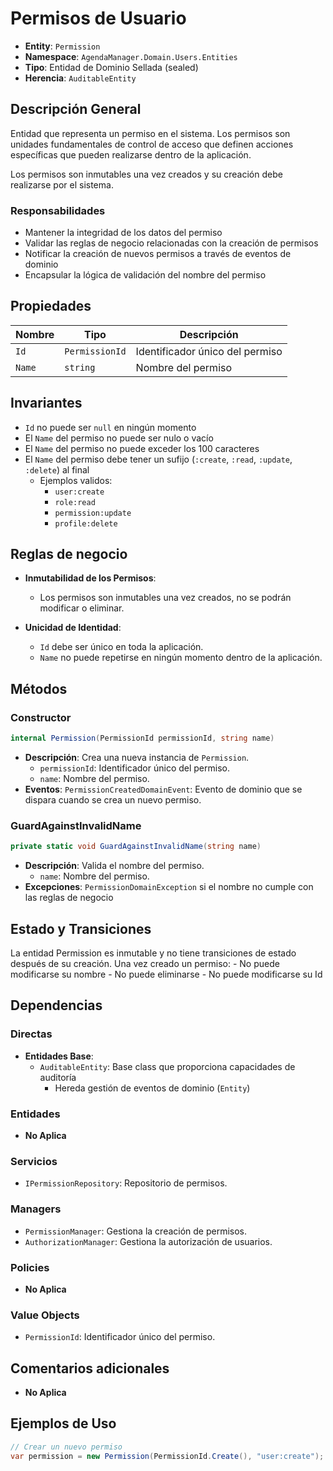 # Permisos de Usuario

- **Entity**: `Permission`
- **Namespace**: `AgendaManager.Domain.Users.Entities`
- **Tipo**: Entidad de Dominio Sellada (sealed)
- **Herencia**: `AuditableEntity`

## Descripción General

Entidad que representa un permiso en el sistema. Los permisos son unidades fundamentales de control de acceso que definen acciones específicas que pueden realizarse dentro de la aplicación.

Los permisos son inmutables una vez creados y su creación debe realizarse por el sistema.

### Responsabilidades

- Mantener la integridad de los datos del permiso
- Validar las reglas de negocio relacionadas con la creación de permisos
- Notificar la creación de nuevos permisos a través de eventos de dominio
- Encapsular la lógica de validación del nombre del permiso

## Propiedades

| Nombre | Tipo           | Descripción                     |
| ------ | -------------- | ------------------------------- |
| `Id`   | `PermissionId` | Identificador único del permiso |
| `Name` | `string`       | Nombre del permiso              |

## Invariantes

- `Id` no puede ser `null` en ningún momento
- El `Name` del permiso no puede ser nulo o vacío
- El `Name` del permiso no puede exceder los 100 caracteres
- El `Name` del permiso debe tener un sufijo (`:create`, `:read`, `:update`, `:delete`) al final
  - Ejemplos validos:
    - `user:create`
    - `role:read`
    - `permission:update`
    - `profile:delete`

## Reglas de negocio

- **Inmutabilidad de los Permisos**:

  - Los permisos son inmutables una vez creados, no se podrán modificar o eliminar.

- **Unicidad de Identidad**:
  - `Id` debe ser único en toda la aplicación.
  - `Name` no puede repetirse en ningún momento dentro de la aplicación.

## Métodos

### Constructor

```csharp
internal Permission(PermissionId permissionId, string name)
```

- **Descripción**: Crea una nueva instancia de `Permission`.
  - `permissionId`: Identificador único del permiso.
  - `name`: Nombre del permiso.
- **Eventos**: `PermissionCreatedDomainEvent`: Evento de dominio que se dispara cuando se crea un nuevo permiso.

### GuardAgainstInvalidName

```csharp
private static void GuardAgainstInvalidName(string name)
```

- **Descripción**: Valida el nombre del permiso.
  - `name`: Nombre del permiso.
- **Excepciones**: `PermissionDomainException` si el nombre no cumple con las reglas de negocio

## Estado y Transiciones

La entidad Permission es inmutable y no tiene transiciones de estado después de su creación. Una vez creado un permiso: - No puede modificarse su nombre - No puede eliminarse - No puede modificarse su Id

## Dependencias

### Directas

- **Entidades Base**:
  - `AuditableEntity`: Base class que proporciona capacidades de auditoría
    - Hereda gestión de eventos de dominio (`Entity`)

### Entidades

- **No Aplica**

### Servicios

- `IPermissionRepository`: Repositorio de permisos.

### Managers

- `PermissionManager`: Gestiona la creación de permisos.
- `AuthorizationManager`: Gestiona la autorización de usuarios.

### Policies

- **No Aplica**

### Value Objects

- `PermissionId`: Identificador único del permiso.

## Comentarios adicionales

- **No Aplica**

## Ejemplos de Uso

```csharp
// Crear un nuevo permiso
var permission = new Permission(PermissionId.Create(), "user:create");
